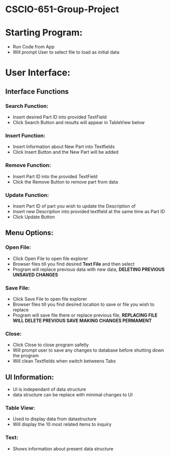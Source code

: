 # CSCIO-651-Group-Project

# Starting Program:
  * Run Code from App 
  * Will prompt User to select file to load as initial data

# User Interface:

## Interface Functions

### Search Function:
* Insert desired Part ID into provided TextField
* Click Search Button and results will appear in TableView below

### Insert Function:
* Insert Information about New Part into Textfields
* Click Insert Button and the New Part will be added

### Remove Function:
* Insert Part ID into the provided TextField
* Click the Remove Button to remove part from data

### Update Function:
* Insert Part ID of part you wish to update the Description of
* Insert new Description into provided textfield at the same time as Part ID
* Click Update Button

## Menu Options:

### Open File:
* Click Open File to open file explorer
* Browser files till you find desired **Text File** and then select
* Program will replace previous data with new data, **DELETING PREVIOUS UNSAVED CHANGES**

### Save File:
* Click Save File to open file explorer
* Browser files till you find desired location to save or file you wish to replace
* Program will save file there or replace previous file, **REPLACING FILE WILL DELETE PREVIOUS SAVE MAKING CHANGES PERMAMENT**

### Close:
* Click Close to close program safetly
* Will prompt user to save any changes to database before shutting down the program
* Will clean Textfields when switch betweens Tabs

## UI Information:
* UI is independant of data structure
* data structure can be replace with minimal changes to UI

### Table View:
* Used to display data from datastructure
* Will display the 10 most related items to inquiry

### Text:
* Shows information about present data structure
